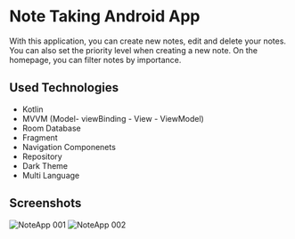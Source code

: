 # Note Taking Android App
With this application, you can create new notes, edit and delete your notes. You can also set the priority level when creating a new note. On the homepage, you can filter notes by importance.


## Used Technologies
+ Kotlin
+ MVVM (Model- viewBinding - View - ViewModel)
+ Room Database
+ Fragment
+ Navigation Componenets
+ Repository
+ Dark Theme
+ Multi Language

## Screenshots
![NoteApp 001](https://user-images.githubusercontent.com/26059113/163574545-5df89f90-9161-48a1-a0a6-dbb5c7a11474.jpeg)
![NoteApp 002](https://user-images.githubusercontent.com/26059113/163574560-ee781774-2214-46d9-b653-ceb50fc8b876.jpeg)
